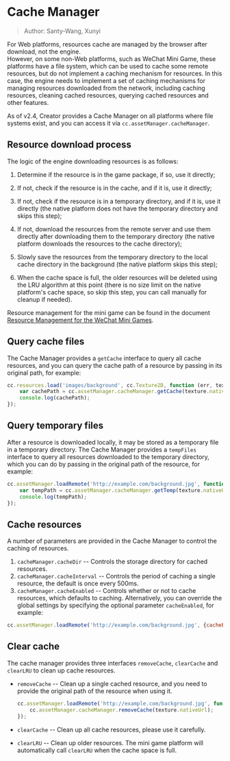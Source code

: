 # Cache Manager

> Author: Santy-Wang, Xunyi

For Web platforms, resources cache are managed by the browser after download, not the engine.<br>
However, on some non-Web platforms, such as WeChat Mini Game, these platforms have a file system, which can be used to cache some remote resources, but do not implement a caching mechanism for resources. In this case, the engine needs to implement a set of caching mechanisms for managing resources downloaded from the network, including caching resources, cleaning cached resources, querying cached resources and other features.

As of v2.4, Creator provides a Cache Manager on all platforms where file systems exist, and you can access it via `cc.assetManager.cacheManager`.

## Resource download process

The logic of the engine downloading resources is as follows:

1. Determine if the resource is in the game package, if so, use it directly;

2. If not, check if the resource is in the cache, and if it is, use it directly;

3. If not, check if the resource is in a temporary directory, and if it is, use it directly (the native platform does not have the temporary directory and skips this step);

4. If not, download the resources from the remote server and use them directly after downloading them to the temporary directory (the native platform downloads the resources to the cache directory);

5. Slowly save the resources from the temporary directory to the local cache directory in the background (the native platform skips this step);

6. When the cache space is full, the older resources will be deleted using the LRU algorithm at this point (there is no size limit on the native platform's cache space, so skip this step, you can call manually for cleanup if needed).

Resource management for the mini game can be found in the document [Resource Management for the WeChat Mini Games](../publish/publish-wechatgame.md#resource-management-for-the-wechat-mini-games).

## Query cache files

The Cache Manager provides a `getCache` interface to query all cache resources, and you can query the cache path of a resource by passing in its original path, for example:

```js
cc.resources.load('images/background', cc.Texture2D, function (err, texture) {
    var cachePath = cc.assetManager.cacheManager.getCache(texture.nativeUrl);
    console.log(cachePath);
});
```

## Query temporary files

After a resource is downloaded locally, it may be stored as a temporary file in a temporary directory. The Cache Manager provides a `tempFiles` interface to query all resources downloaded to the temporary directory, which you can do by passing in the original path of the resource, for example:

```js
cc.assetManager.loadRemote('http://example.com/background.jpg', function (err, texture) {
    var tempPath = cc.assetManager.cacheManager.getTemp(texture.nativeUrl);
    console.log(tempPath);
});
```

## Cache resources

A number of parameters are provided in the Cache Manager to control the caching of resources.

1. `cacheManager.cacheDir` -- Controls the storage directory for cached resources.
2. `cacheManager.cacheInterval` -- Controls the period of caching a single resource, the default is once every 500ms.
3. `cacheManager.cacheEnabled` -- Controls whether or not to cache resources, which defaults to caching. Alternatively, you can override the global settings by specifying the optional parameter `cacheEnabled`, for example:

  ```js
  cc.assetManager.loadRemote('http://example.com/background.jpg', {cacheEnabled: true}, callback);
  ```

## Clear cache

The cache manager provides three interfaces `removeCache`, `clearCache` and `clearLRU` to clean up cache resources.

- `removeCache` -- Clean up a single cached resource, and you need to provide the original path of the resource when using it.
  
  ```js
  cc.assetManager.loadRemote('http://example.com/background.jpg', function (err, texture) {
      cc.assetManager.cacheManager.removeCache(texture.nativeUrl);
  });
  ```

- `clearCache` -- Clean up all cache resources, please use it carefully.
- `clearLRU` -- Clean up older resources. The mini game platform will automatically call `clearLRU` when the cache space is full.
